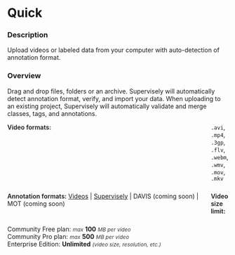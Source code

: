 # Quick

### Description

Upload videos or labeled data from your computer with auto-detection of annotation format.

### Overview

Drag and drop files, folders or an archive. Supervisely will automatically detect annotation format, verify, and import your data.
When uploading to an existing project, Supervisely will automatically validate and merge classes, tags, and annotations.

<div style="display: grid; grid-template-columns: auto 1fr; grid-column-gap: 5px; grid-row-gap: 10px; grid-auto-rows: auto;">
  <b style="font-weight: 600; flex: none;" class="mr5">Video formats:</b>
  <span><code>.avi</code>, <code>.mp4</code>, <code>.3gp</code>, <code>.flv</code>, <code>.webm</code>, <code>.wmv</code>, <code>.mov</code>, <code>.mkv</code></span>

<b style="font-weight: 600; flex: none;" class="mr5">Annotation formats:</b>
<span>
<a href="https://docs.supervisely.com/import-and-export/import/import-using-web-ui" data-modal-href="https://raw.githubusercontent.com/supervisely-ecosystem/import-wizard-docs/master/converter_docs/videos/videos.md" data-key="sly-open-modal" data-modal-event="open-md-modal" >Videos</a><span> | </span>
<a href="https://docs.supervisely.com/import-and-export/import/supported-annotation-formats/videos/supervisely" data-modal-href="https://raw.githubusercontent.com/supervisely-ecosystem/import-wizard-docs/master/converter_docs/videos/supervisely.md" data-key="sly-open-modal" data-modal-event="open-md-modal" >Supervisely</a><span> | </span>
DAVIS (coming soon)<span> | </span>
MOT (coming soon)
</span>

<b style="font-weight: 600; flex: none;" class="mr5">Video size limit:</b>

<div>
    <div>Community Free plan: <i style="color:rgb(53, 53, 53); font-size: 12px">max</i> <b>100</b> <i style="color:rgb(53, 53, 53); font-size: 12px">MB per video</i></div>
    <div>Community Pro plan: <i style="color:rgb(53, 53, 53); font-size: 12px">max</i> <b>500</b> <i style="color:rgb(53, 53, 53); font-size: 12px">MB per video</i></div>
    <div>Enterprise Edition: <b>Unlimited</b>  <i style="color:rgb(53, 53, 53); font-size: 12px">(video size, resolution, etc.)</i></div>
</div>
</div>
